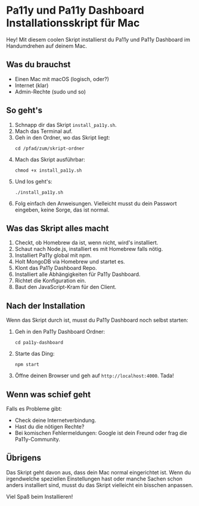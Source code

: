 # Pa11y und Pa11y Dashboard Installationsskript für Mac

Hey! Mit diesem coolen Skript installierst du Pa11y und Pa11y Dashboard im Handumdrehen auf deinem Mac.

## Was du brauchst

- Einen Mac mit macOS (logisch, oder?)
- Internet (klar)
- Admin-Rechte (sudo und so)

## So geht's

1. Schnapp dir das Skript `install_pa11y.sh`.
2. Mach das Terminal auf.
3. Geh in den Ordner, wo das Skript liegt:
   ```
   cd /pfad/zum/skript-ordner
   ```
4. Mach das Skript ausführbar:
   ```
   chmod +x install_pa11y.sh
   ```
5. Und los geht's:
   ```
   ./install_pa11y.sh
   ```
6. Folg einfach den Anweisungen. Vielleicht musst du dein Passwort eingeben, keine Sorge, das ist normal.

## Was das Skript alles macht

1. Checkt, ob Homebrew da ist, wenn nicht, wird's installiert.
2. Schaut nach Node.js, installiert es mit Homebrew falls nötig.
3. Installiert Pa11y global mit npm.
4. Holt MongoDB via Homebrew und startet es.
5. Klont das Pa11y Dashboard Repo.
6. Installiert alle Abhängigkeiten für Pa11y Dashboard.
7. Richtet die Konfiguration ein.
8. Baut den JavaScript-Kram für den Client.

## Nach der Installation

Wenn das Skript durch ist, musst du Pa11y Dashboard noch selbst starten:

1. Geh in den Pa11y Dashboard Ordner:
   ```
   cd pa11y-dashboard
   ```
2. Starte das Ding:
   ```
   npm start
   ```
3. Öffne deinen Browser und geh auf `http://localhost:4000`. Tada!

## Wenn was schief geht

Falls es Probleme gibt:
- Check deine Internetverbindung.
- Hast du die nötigen Rechte?
- Bei komischen Fehlermeldungen: Google ist dein Freund oder frag die Pa11y-Community.

## Übrigens

Das Skript geht davon aus, dass dein Mac normal eingerichtet ist. Wenn du irgendwelche speziellen Einstellungen hast oder manche Sachen schon anders installiert sind, musst du das Skript vielleicht ein bisschen anpassen.

Viel Spaß beim Installieren!
